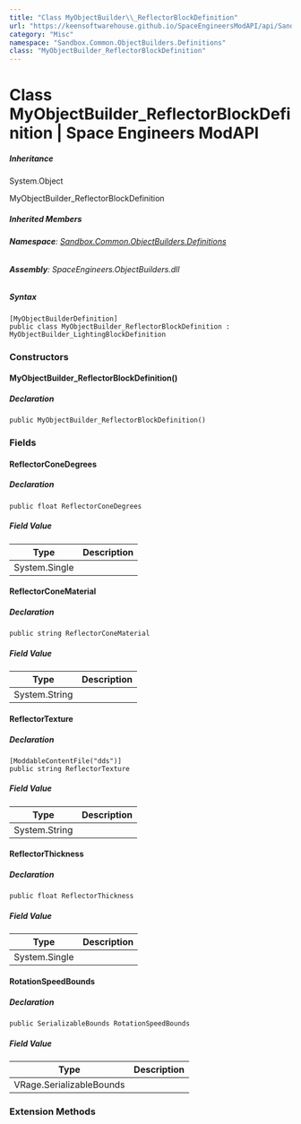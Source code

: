 ```yaml
---
title: "Class MyObjectBuilder\\_ReflectorBlockDefinition"
url: "https://keensoftwarehouse.github.io/SpaceEngineersModAPI/api/Sandbox.Common.ObjectBuilders.Definitions.MyObjectBuilder_ReflectorBlockDefinition.html"
category: "Misc"
namespace: "Sandbox.Common.ObjectBuilders.Definitions"
class: "MyObjectBuilder_ReflectorBlockDefinition"
---
```


# Class MyObjectBuilder\_ReflectorBlockDefinition | Space Engineers ModAPI

##### Inheritance

System.Object

MyObjectBuilder\_ReflectorBlockDefinition

##### Inherited Members

###### **Namespace**: [Sandbox.Common.ObjectBuilders.Definitions](https://keensoftwarehouse.github.io/SpaceEngineersModAPI/api/Sandbox.Common.ObjectBuilders.Definitions.html)

###### **Assembly**: SpaceEngineers.ObjectBuilders.dll

##### Syntax

```
[MyObjectBuilderDefinition]
public class MyObjectBuilder_ReflectorBlockDefinition : MyObjectBuilder_LightingBlockDefinition
```

### [](#constructors)Constructors

#### [](#Sandbox_Common_ObjectBuilders_Definitions_MyObjectBuilder_ReflectorBlockDefinition__ctor)MyObjectBuilder\_ReflectorBlockDefinition()

##### Declaration

```
public MyObjectBuilder_ReflectorBlockDefinition()
```

### [](#fields)Fields

#### [](#Sandbox_Common_ObjectBuilders_Definitions_MyObjectBuilder_ReflectorBlockDefinition_ReflectorConeDegrees)ReflectorConeDegrees

##### Declaration

```
public float ReflectorConeDegrees
```

##### Field Value

| Type | Description |
| --- | --- |
| System.Single |     |

#### [](#Sandbox_Common_ObjectBuilders_Definitions_MyObjectBuilder_ReflectorBlockDefinition_ReflectorConeMaterial)ReflectorConeMaterial

##### Declaration

```
public string ReflectorConeMaterial
```

##### Field Value

| Type | Description |
| --- | --- |
| System.String |     |

#### [](#Sandbox_Common_ObjectBuilders_Definitions_MyObjectBuilder_ReflectorBlockDefinition_ReflectorTexture)ReflectorTexture

##### Declaration

```
[ModdableContentFile("dds")]
public string ReflectorTexture
```

##### Field Value

| Type | Description |
| --- | --- |
| System.String |     |

#### [](#Sandbox_Common_ObjectBuilders_Definitions_MyObjectBuilder_ReflectorBlockDefinition_ReflectorThickness)ReflectorThickness

##### Declaration

```
public float ReflectorThickness
```

##### Field Value

| Type | Description |
| --- | --- |
| System.Single |     |

#### [](#Sandbox_Common_ObjectBuilders_Definitions_MyObjectBuilder_ReflectorBlockDefinition_RotationSpeedBounds)RotationSpeedBounds

##### Declaration

```
public SerializableBounds RotationSpeedBounds
```

##### Field Value

| Type | Description |
| --- | --- |
| VRage.SerializableBounds |     |

### [](#extensionmethods)Extension Methods